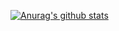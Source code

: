 [![Anurag's github stats](https://github-readme-stats.vercel.app/api?username=BrunuhVille&theme=radical)](https://github.com/anuraghazra/github-readme-stats)
